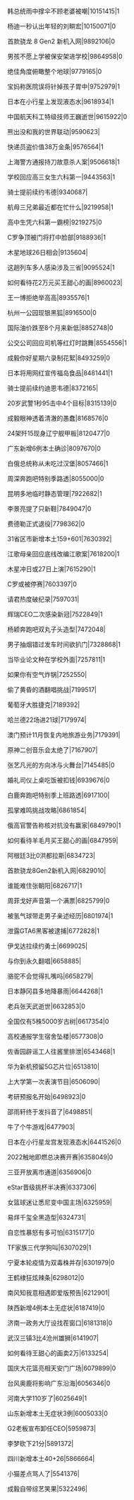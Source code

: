 韩总统雨中撑伞不顾老婆被嘲|10151415|1

杨迪一秒认出年轻的刘畊宏|10150071|0

首款骁龙 8 Gen2 新机入网|9892106|0

男孩不愿上学被保安架进学校|9864958|0

绝佳角度俯瞰整个地球|9779165|0

宝妈称医院误将针掉孩子胃中|9752979|1

日本在小行星上发现液态水|9618934|1

中国航天科工特级技师王巍逝世|9615922|0

熊出没和我的世界联动|9590623|

快递员盗价值38万金条|9576564|1

上海警方通报持刀故意杀人案|9506618|1

学校回应高三女生六科第一|9443563|1

骑士提前续约韦德|9340687|

航母三兄弟最近都在忙什么|9219958|1

高中生凭六科第一霸榜|9219275|0

C罗争顶被门将打中脸部|9188936|1

木星地球26日相会|9135604|

这趟列车多人感染涉及三省|9095524|1

如何看待花2万元买王甜心的画|8960023|

王一博拒绝举高高|8935576|1

杭州一公园现银黑狐|8916500|0

国际油价跌至8个月来新低|8852748|0

公交公司回应司机等红灯时跳舞|8554556|1

成毅你好星期六录制花絮|8493259|0

日本将用网红宣传福岛食品|8481441|1

骑士提前续约迪恩韦德|8372165|

20岁武警1秒95击中4个目标|8315139|0

成毅眼神透着清澈的愚蠢|8168576|0

24架歼15现身辽宁舰甲板|8120477|0

广东新增6例本土确诊|8097670|0

白俄总统称从未吃过汉堡|8057466|1

周深奔跑吧特别季路透|8055000|0

昆明多地临时静态管理|7922682|1

李景亮提了只新鞋|7849047|0

费德勒正式退役|7798362|0

31省区市新增本土159+601|7630392|

江歌母亲回应底线改编江歌案|7618200|1

木星冲日或27日上演|7615290|1

C罗或被停赛|7603397|0

请君热度破纪录|7597031|

辉瑞CEO二次感染新冠|7522849|1

杨颖奔跑吧双丸子头造型|7472048|

男子抽烟错过发车时间欲扒门|7328868|1

当毕业论文种在学校外面|7257811|1

如果你有空气炸锅|7252550|

偷了黄昏的酒翻唱挑战|7199517|

葡萄牙大胜捷克|7189392|

哈兰德22场进21球|7179974|

澳门预计11月恢复内地旅游业务|7179391|

原神二创音乐会太绝了|7167907|

张艺凡光的方向冰与火舞台|7145485|0

婚礼司仪上桌吃饭被扣钱|6939676|0

白鹿奔跑吧特别季上班路透|6917100|

孤掌难鸣挑战攻略|6861854|

俄高官警告称核对抗没有赢家|6849790|1

如何看待羊毛月买王甜心的画|6847959|

阿根廷3比0洪都拉斯|6834723|

首款骁龙8Gen2新机入网|6829010|

谁能难住张朝阳|6826717|1

周菲戈好声音第一个满票|6825799|0

被氢气球带走男子亲述经历|6801974|1

泄露GTA6黑客被逮捕|6772828|1

伊戈达拉续约勇士|6699025|

与你到永久翻唱|6658885|

骆驼不会觉得扎嘴吗|6658279|

日本静冈县多地降暴雨|6644268|1

老兵张天武逝世|6632853|0

全国仅有5株5000岁古树|6617354|0

高校通报学生宿舍坠楼|6577308|0

佐香园辟谣工人往酱里排泄|6543468|1

华为新机预留5G芯片位|6513810|

上大学第一次表演节目|6506090|

考研预报名开始|6498923|0

邵雨轩终于发抖音了|6498851|

牛了个牛游戏|6477903|

日本在小行星龙宫发现液态水|6441526|0

2022触地即燃总决赛开赛|6358049|0

三亚开放离市通道|6356906|0

eStar晋级挑杯半决赛|6337306|

女篮球迷让悉尼变中国主场|6325959|

易烊千玺全黑造型|6324731|

自恋性暴怒有多可怕|6315177|0

TF家族三代学狗叫|6307029|1

宁夏本轮疫情为双毒株并存|6301979|0

王鹤棣狂炫辣条|6298012|0

南风知我意相遇即爱版预告|6212901|

陕西新增4例本土无症状|6187419|0

济南一政务大厅设找茬窗口|6181318|0

武汉三镇3比4沧州雄狮|6141907|

如何看待王甜心的画卖2万|6133254|

国庆大花篮亮相天安门广场|6079899|0

台风奥鹿将影响广东沿海|6056346|0

河南大学110岁了|6025649|1

山东新增本土无症状3例|6005033|0

G2老板宣布卸任CEO|5959873|

李梦砍下21分|5891372|

四川新增本土40+26|5866664|

小猫差点骂人了|5541376|

成毅自带综艺笑果|5322496|

